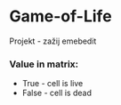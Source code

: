 # Game-of-Life
Projekt - zažij emebedit

### Value in matrix:
-   True - cell is live
-   False - cell is dead
